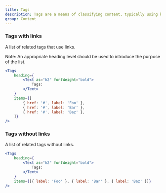 ```yaml
---
title: Tags
description: Tags are a means of classifying content, typically using keywords or labels. They are added to a web page, an asset or other content to help users search for and find related content quickly and easily.
group: Content
---
```


### Tags with links

A list of related tags that use links.

Note: An appropriate heading level should be used to introduce the purpose of the list.

```jsx live
<Tags
	heading={
		<Text as="h2" fontWeight="bold">
			Tags:
		</Text>
	}
	items={[
		{ href: '#', label: 'Foo' },
		{ href: '#', label: 'Bar' },
		{ href: '#', label: 'Baz' },
	]}
/>
```

### Tags without links

A list of related tags without links.

```jsx live
<Tags
	heading={
		<Text as="h2" fontWeight="bold">
			Tags:
		</Text>
	}
	items={[{ label: 'Foo' }, { label: 'Bar' }, { label: 'Baz' }]}
/>
```
